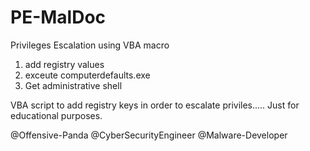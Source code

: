 # PE-MalDoc
Privileges Escalation using VBA macro 
1) add registry values
2) exceute computerdefaults.exe
3) Get administrative shell


VBA script to add registry keys in order to escalate priviles.....
Just for educational purposes.

@Offensive-Panda
@CyberSecurityEngineer
@Malware-Developer
